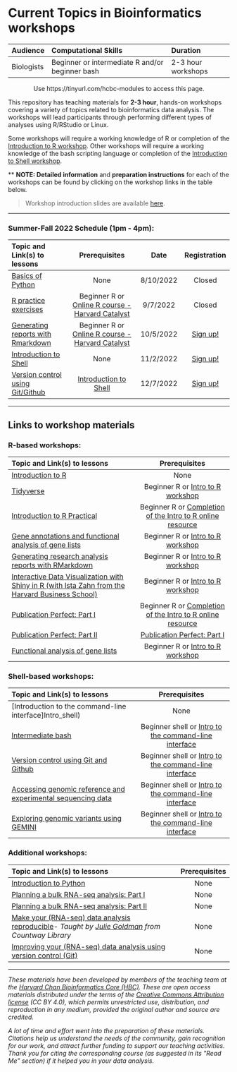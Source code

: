 # Current Topics in Bioinformatics workshops

| Audience | Computational Skills | Duration |
:----------|:----------|:----------|
| Biologists | Beginner or intermediate R and/or beginner bash | 2-3 hour workshops |

<p align="center">
Use https://tinyurl.com/hcbc-modules to access this page.
</p>

This repository has teaching materials for **2-3 hour**, hands-on workshops covering a variety of topics related to bioinformatics data analysis. The workshops will lead participants through performing different types of analyses using R/RStudio or Linux. 

Some workshops will require a working knowledge of R or completion of the [Introduction to R workshop](IntroR). Other workshops will require a working knowledge of the bash scripting language or completion of the [Introduction to Shell workshop](Intro_shell/). 

** **NOTE: Detailed information** and **preparation instructions** for each of the workshops can be found by clicking on the workshop links in the table below.

> Workshop introduction slides are available [here](https://github.com/hbctraining/Training-modules/raw/master/Intro_current_topics_online_2022.pdf).

***

### Summer-Fall 2022 Schedule (1pm - 4pm):

| Topic and Link(s) to lessons | Prerequisites | Date | Registration |
|:---------------|:-------------:|:-------------:|:-------------:|
| [Basics of Python](Python) | None | 8/10/2022	| Closed |
| [R practice exercises](IntroR_practical_online_resource) | Beginner R or [Online R course - Harvard Catalyst](https://catalyst.harvard.edu/courses/intro-to-r/) | 9/7/2022	| Closed |
| [Generating reports with Rmarkdown](Rmarkdown) | Beginner R or [Online R course - Harvard Catalyst](https://catalyst.harvard.edu/courses/intro-to-r/) | 10/5/2022	| [Sign up!](https://harvard.zoom.us/meeting/register/tJEpde-prT4iH9wwbzxxqlBiuW_4Ovajt7HC) |
| [Introduction to Shell](https://hbctraining.github.io/Training-modules/Intro_shell/)	| None | 11/2/2022	| [Sign up!](https://harvard.zoom.us/meeting/register/tJEuf--hpz0pGd3_Wu0vBE1mcxSMaSb88KUB) |
| [Version control using Git/Github]() | [Introduction to Shell]() | 12/7/2022	| [Sign up!](https://harvard.zoom.us/meeting/register/tJ0kdeCtqz8sGtJx6DCaXw9lqNGkFJ5SbP3G) | 

***

## Links to workshop materials

### R-based workshops:

| Topic and Link(s) to lessons | Prerequisites |
|:---------------|:-------------:|
| [Introduction to R](IntroR) | None |
| [Tidyverse](Tidyverse_ggplot2) | Beginner R or [Intro to R workshop](IntroR) |
| [Introduction to R Practical](IntroR_practical_online_resource) | Beginner R or [Completion of the Intro to R online resource](https://projects.iq.harvard.edu/hcatrresource/) |
| [Gene annotations and functional analysis of gene lists](DGE-functional-analysis) | Beginner R or [Intro to R workshop](IntroR) |
| [Generating research analysis reports with RMarkdown](Rmarkdown) | Beginner R or [Intro to R workshop](IntroR) |
| [Interactive Data Visualization with Shiny in R (with Ista Zahn from the Harvard Business School)](https://github.com/izahn/shiny_workshop) | Beginner R or [Intro to R workshop](IntroR) |
| [Publication Perfect: Part I](publication_perfect#part-i) | Beginner R or [Completion of the Intro to R online resource](https://projects.iq.harvard.edu/hcatrresource/) |
| [Publication Perfect: Part II](publication_perfect#part-ii) | [Publication Perfect: Part I](publication_perfect#part-i) |
| [Functional analysis of gene lists](DGE-functional-analysis/) | Beginner R or [Intro to R workshop](IntroR) |

### Shell-based workshops:

| Topic and Link(s) to lessons | Prerequisites |
|:---------------|:-------------:|
| [Introduction to the command-line interface]Intro_shell) | None |
| [Intermediate bash](Intermediate_shell) | Beginner shell or [Intro to the command-line interface](Intro_shell) |
| [Version control using Git and Github](Git-Github) | Beginner shell or [Intro to the command-line interface](Intro_shell)  |
| [Accessing genomic reference and experimental sequencing data](https://hbctraining.github.io/Accessing_public_genomic_data) | Beginner shell or [Intro to the command-line interface](Intro_shell)  |
| [Exploring genomic variants using GEMINI](Exploring_variants_with_GEMINI) | Beginner shell or [Intro to the command-line interface](Intro_shell) |

### Additional workshops:

| Topic and Link(s) to lessons | Prerequisites |
|:---------------|:-------------:|
| [Introduction to Python](Python) | None |
| [Planning a bulk RNA-seq analysis: Part I](planning_successful_rnaseq#part-i) | None |
| [Planning a bulk RNA-seq analysis: Part II](planning_successful_rnaseq#part-ii) | None |
| [Make your (RNA-seq) data analysis reproducible](reproducible_analyses)- *Taught by [Julie Goldman](https://scholar.harvard.edu/julie_goldman) from Countway Library* | None |
| [Improving your (RNA-seq) data analysis using version control (Git)](https://hbctraining.github.io/versioning_data_scripts/) | None |


***

*These materials have been developed by members of the teaching team at the [Harvard Chan Bioinformatics Core (HBC)](http://bioinformatics.sph.harvard.edu/). These are open access materials distributed under the terms of the [Creative Commons Attribution license](https://creativecommons.org/licenses/by/4.0/) (CC BY 4.0), which permits unrestricted use, distribution, and reproduction in any medium, provided the original author and source are credited.*

*A lot of time and effort went into the preparation of these materials. Citations help us understand the needs of the community, gain recognition for our work, and attract further funding to support our teaching activities. Thank you for citing the corresponding course (as suggested in its "Read Me" section) if it helped you in your data analysis.*
